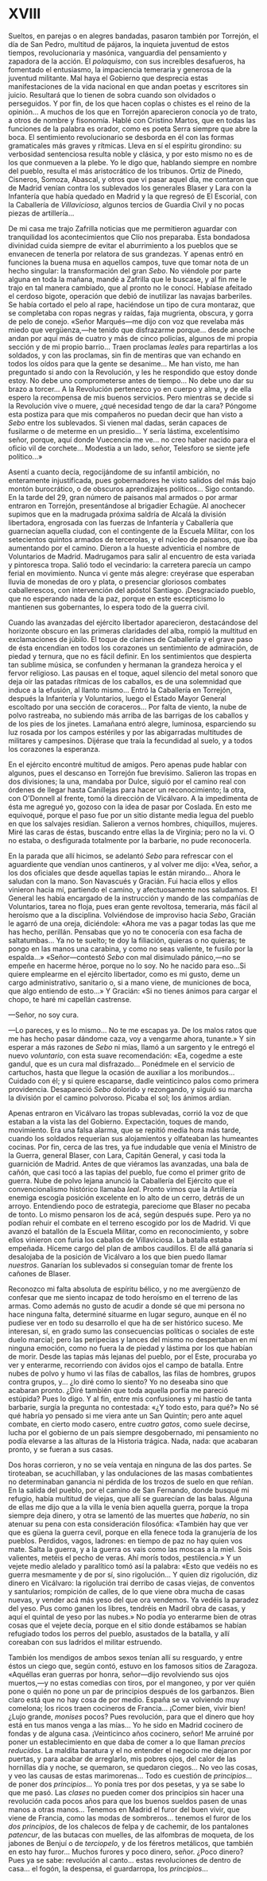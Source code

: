 # XVIII

Sueltos, en parejas o en alegres bandadas, pasaron también por Torrejón, el día
de San Pedro, multitud de pájaros, la inquieta juventud de estos tiempos,
revolucionaria y masónica, vanguardia del pensamiento y zapadora de la acción.
El *polaquismo*, con sus increíbles desafueros, ha fomentado el entusiasmo, la
impaciencia temeraria y generosa de la juventud militante. Mal haya el Gobierno
que desprecia estas manifestaciones de la vida nacional en que andan poetas
y escritores sin juicio. Resultará que lo tienen de sobra cuando son olvidados
o perseguidos. Y por fin, de los que hacen coplas o chistes es el reino de la
opinión... A muchos de los que en Torrejón aparecieron conocía yo de trato,
a otros de nombre y fisonomía. Hablé con Cristino Martos, que en todas las
funciones de la palabra es orador, como es poeta Serra siempre que abre la
boca. El sentimiento revolucionario se desborda en él con las formas
gramaticales más graves y rítmicas. Lleva en sí el espíritu girondino: su
verbosidad sentenciosa resulta noble y clásica, y por esto mismo no es de los
que conmueven a la plebe. Yo le digo que, hablando siempre en nombre del
pueblo, resulta el más aristocrático de los tribunos. Ortiz de Pinedo,
Cisneros, Somoza, Abascal, y otros que vi pasar aquel día, me contaron que de
Madrid venían contra los sublevados los generales Blaser y Lara con la
Infantería que había quedado en Madrid y la que regresó de El Escorial, con la
Caballería de *Villaviciosa*, algunos tercios de Guardia Civil y no pocas
piezas de artillería...

De mi casa me trajo Zafrilla noticias que me permitieron aguardar con
tranquilidad los acontecimientos que Clío nos preparaba. Esta bondadosa
divinidad cuida siempre de evitar el aburrimiento a los pueblos que se
envanecen de tenerla por relatora de sus grandezas. Y apenas entró en funciones
la buena musa en aquellos campos, tuve que tomar nota de un hecho singular: la
transformación del gran *Sebo*. No viéndole por parte alguna en toda la mañana,
mandé a Zafrilla que le buscase, y al fin me le trajo en tal manera cambiado,
que al pronto no le conocí. Habíase afeitado el cerdoso bigote, operación que
debió de inutilizar las navajas barberiles. Se había cortado el pelo al rape,
haciéndose un tipo de cura montaraz, que se completaba con ropas negras
y raídas, faja mugrienta, obscura, y gorra de pelo de conejo. «Señor Marqués—me
dijo con voz que revelaba más miedo que vergüenza,—he tenido que disfrazarme
porque... desde anoche andan por aquí más de cuatro y más de cinco policías,
algunos de mi propia sección y de mi propio barrio... Traen proclamas *leales*
para repartirlas a los soldados, y con las proclamas, sin fin de mentiras que
van echando en todos los oídos para que la gente se desanime... Me han visto,
me han preguntado si ando con la Revolución, y les he respondido que estoy
donde estoy. No debe uno comprometerse antes de tiempo... No debe uno dar su
brazo a torcer... A la Revolución pertenezco yo en cuerpo y alma, y de ella
espero la recompensa de mis buenos servicios. Pero mientras se decide si la
Revolución vive o muere, ¿qué necesidad tengo de dar la cara? Póngome esta
postiza para que mis compañeros no puedan decir que han visto a *Sebo* entre
los sublevados. Si vienen mal dadas, serán capaces de fusilarme o de meterme en
un presidio... Y sería lástima, excelentísimo señor, porque, aquí donde
Vuecencia me ve... no creo haber nacido para el oficio vil de corchete...
Modestia a un lado, señor, Telesforo se siente jefe político...»

Asentí a cuanto decía, regocijándome de su infantil ambición, no enteramente
injustificada, pues gobernadores he visto salidos del más bajo montón
burocrático, o de obscuros aprendizajes políticos... Sigo contando. En la tarde
del 29, gran número de paisanos mal armados o por armar entraron en Torrejón,
presentándose al brigadier Echagüe. Al anochecer supimos que en la madrugada
próxima saldría de Alcalá la división libertadora, engrosada con las fuerzas de
Infantería y Caballería que guarnecían aquella ciudad, con el contingente de la
Escuela Militar, con los setecientos quintos armados de tercerolas, y el núcleo
de paisanos, que iba aumentando por el camino. Dieron a la hueste adventicia el
nombre de Voluntarios de Madrid. Madrugamos para salir al encuentro de esta
variada y pintoresca tropa. Salió todo el vecindario: la carretera parecía un
campo ferial en movimiento. Nunca vi gente más alegre: creyérase que esperaban
lluvia de monedas de oro y plata, o presenciar gloriosos combates
caballerescos, con intervención del apóstol Santiago. ¡Desgraciado pueblo, que
no esperando nada de la paz, porque en este escepticismo lo mantienen sus
gobernantes, lo espera todo de la guerra civil.

Cuando las avanzadas del ejército libertador aparecieron, destacándose del
horizonte obscuro en las primeras claridades del alba, rompió la multitud en
exclamaciones de júbilo. El toque de clarines de Caballería y el grave paso de
ésta encendían en todos los corazones un sentimiento de admiración, de piedad
y ternura, que no es fácil definir. En los sentimientos que despierta tan
sublime música, se confunden y hermanan la grandeza heroica y el fervor
religioso. Las pausas en el toque, aquel silencio del metal sonoro que deja oír
las patadas rítmicas de los caballos, es de una solemnidad que induce a la
efusión, al llanto mismo... Entró la Caballería en Torrejón, después la
Infantería y Voluntarios, luego el Estado Mayor General escoltado por una
sección de coraceros... Por falta de viento, la nube de polvo rastreaba, no
subiendo más arriba de las barrigas de los caballos y de los pies de los
jinetes. Lamañana entró alegre, luminosa, esparciendo su luz rosada por los
campos estériles y por las abigarradas multitudes de militares y campesinos.
Dijérase que traía la fecundidad al suelo, y a todos los corazones la
esperanza.

En el ejército encontré multitud de amigos. Pero apenas pude hablar con
algunos, pues el descanso en Torrejón fue brevísimo. Salieron las tropas en dos
divisiones; la una, mandaba por Dulce, siguió por el camino real con órdenes de
llegar hasta Canillejas para hacer un reconocimiento; la otra, con O'Donnell al
frente, tomó la dirección de Vicálvaro. A la impedimenta de ésta me agregué yo,
gozoso con la idea de pasar por Coslada. En esto me equivoqué, porque el paso
fue por un sitio distante media legua del pueblo en que los salvajes residían.
Salieron a vernos hombres, chiquillos, mujeres. Miré las caras de éstas,
buscando entre ellas la de Virginia; pero no la vi. O no estaba, o desfigurada
totalmente por la barbarie, no pude reconocerla.

En la parada que allí hicimos, se adelantó *Sebo* para refrescar con el
aguardiente que vendían unos cantineros, y al volver me dijo: «Vea, señor, a
los dos oficiales que desde aquellas tapias le están mirando... Ahora le
saludan con la mano. Son Navascués y Gracián. Fui hacia ellos y ellos
vinieron hacia mí, partiendo el camino, y afectuosamente nos saludamos. El
General les había encargado de la instrucción y mando de las compañías de
Voluntarios, tarea no floja, pues eran gente revoltosa, temeraria, más fácil al
heroísmo que a la disciplina. Volviéndose de improviso hacia *Sebo*, Gracián le
agarró de una oreja, diciéndole: «Ahora me vas a pagar todas las que me has
hecho, perillán. Pensabas que yo no te conocería con esa facha de
saltatumbas... Ya no te suelto; te doy la filiación, quieras o no quieras; te
pongo en las manos una carabina, y como no seas valiente, te fusilo por la
espalda...» «Señor—contestó *Sebo* con mal disimulado pánico,—no se
empeñe en hacerme héroe, porque no lo soy. No he nacido para eso...Si
quiere emplearme en el ejército libertador, como es mi gusto, deme un cargo
administrativo, sanitario o, si a mano viene, de municiones de boca, que algo
entiendo de esto...» Y Gracián: «Si no tienes ánimos para cargar el chopo, te
haré mi capellán castrense.

—Señor, no soy cura.

—Lo pareces, y es lo mismo... No te me escapas ya. De los malos ratos que me
has hecho pasar dándome caza, voy a vengarme ahora, tunante.» Y sin esperar
a más razones de *Sebo* ni mías, llamó a un sargento y le entregó el nuevo
*voluntario*, con esta suave recomendación: «Ea, cogedme a este gandul, que es
un cura mal disfrazado... Ponédmele en el servicio de cartuchos, hasta que
llegue la ocasión de auxiliar a los moribundos... Cuidado con él; y si quiere
escaparse, dadle veinticinco palos como primera providencia. Desapareció *Sebo*
dolorido y rezongando, y siguió su marcha la división por el camino polvoroso.
Picaba el sol; los ánimos ardían.

Apenas entraron en Vicálvaro las tropas sublevadas, corrió la voz de que
estaban a la vista las del Gobierno. Expectación, toques de mando, movimiento.
Era una falsa alarma, que se repitió media hora más tarde, cuando los soldados
requerían sus alojamientos y olfateaban las humeantes cocinas. Por fin, cerca
de las tres, ya fue indudable que venía el Ministro de la Guerra, general
Blaser, con Lara, Capitán General, y casi toda la guarnición de Madrid. Antes
de que viéramos las avanzadas, una bala de cañón, que casi tocó a las tapias
del pueblo, fue como el primer grito de guerra. Nube de polvo lejana anunció la
Caballería del Ejército que el convencionalismo histórico llamaba *leal*.
Pronto vimos que la Artillería enemiga escogía posición excelente en lo alto de
un cerro, detrás de un arroyo. Entendiendo poco de estrategia, pareciome que
Blaser no pecaba de tonto. Lo mismo pensaron los de acá, según después supe.
Pero ya no podían rehuir el combate en el terreno escogido por los de Madrid.
Vi que avanzó el batallón de la Escuela Militar, como en reconocimiento,
y sobre ellos vinieron con furia los caballos de Villaviciosa. La batalla
estaba empeñada. Híceme cargo del plan de ambos caudillos. El de allá ganaría
si desalojaba de la posición de Vicálvaro a los que bien puedo llamar
*nuestros*. Ganarían los sublevados si conseguían tomar de frente los cañones
de Blaser.

Reconozco mi falta absoluta de espíritu bélico, y no me avergüenzo de confesar
que me siento incapaz de todo heroísmo en el terreno de las armas. Como además
no gusto de acudir a donde sé que mi persona no hace ninguna falta, determiné
situarme en lugar seguro, aunque en él no pudiese ver en todo su desarrollo el
que ha de ser histórico suceso. Me interesan, sí, en grado sumo las
consecuencias políticas o sociales de este duelo marcial; pero las peripecias
y lances del mismo no despertaban en mí ninguna emoción, como no fuera la de
piedad y lástima por los que habían de morir. Desde las tapias más lejanas del
pueblo, por el Este, procuraba yo ver y enterarme, recorriendo con ávidos ojos
el campo de batalla. Entre nubes de polvo y humo vi las filas de caballos, las
filas de hombres, grupos contra grupos, y... ¿lo diré como lo siento? Yo no
deseaba sino que acabaran pronto. ¿Diré también que toda aquella porfía me
pareció estúpida? Pues lo digo. Y al fin, entre mis confusiones y mi hastío de
tanta barbarie, surgía la pregunta no contestada: «¿Y todo esto, para qué?» No
sé qué habría yo pensado si me viera ante un San Quintín; pero ante aquel
combate, en cierto modo casero, entre *cuatro gatos*, como suele decirse, lucha
por el gobierno de un país siempre desgobernado, mi pensamiento no podía
elevarse a las alturas de la Historia trágica. Nada, nada: que acabaran pronto,
y se fueran a sus casas.

Dos horas corrieron, y no se veía ventaja en ninguna de las dos partes. Se
tiroteaban, se acuchillaban, y las ondulaciones de las masas combatientes no
determinaban ganancia ni pérdida de los trozos de suelo en que reñían. En la
salida del pueblo, por el camino de San Fernando, donde busqué mi refugio,
había multitud de viejas, que allí se guarecían de las balas. Alguna de ellas
me dijo que a la villa le venía bien aquella guerra, porque la tropa siempre
deja dinero, y otra se lamentó de las muertes que *habería*, no sin atenuar su
pena con esta consideración filosófica: «También hay que ver que es güena la
guerra cevil, porque en ella fenece toda la granujería de los pueblos.
Perdidos, vagos, ladrones: en tiempo de paz no hay quien vos mate. Salta la
guerra, y a la guerra os vais como las moscas a la miel. Sois valientes, metéis
el pecho de veras. Ahí morís todos, pestilencia.» Y un vejete medio alelado
y paralítico tomó así la palabra: «Esto que vedéis no es guerra mesmamente y de
por sí, sino rigolución... Y quien diz rigolución, diz dinero en Vicálvaro: la
rigolución trai derribo de casas viejas, de conventos y santularios; rompición
de calles, de lo que viene obra mucha de casas nuevas, y vender acá más yeso
del que ora vendemos. Ya vedéis la paradez del yeso. Pus como ganen los libres,
tendréis en Madril obra de casas, y aquí el quintal de yeso por las nubes.» No
podía yo enterarme bien de otras cosas que el vejete decía, porque en el sitio
donde estábamos se habían refugiado todos los perros del pueblo, asustados de
la batalla, y allí coreaban con sus ladridos el militar estruendo.

También los mendigos de ambos sexos tenían allí su resguardo, y entre éstos un
ciego que, según contó, estuvo en los famosos sitios de Zaragoza. «Aquéllas
eran guerras por honra, señor—dijo revolviendo sus ojos muertos,—y no estas
comedias con tiros, por el mangoneo, y por ver quién pone o quién no pone un
par de principios después de los garbanzos. Bien claro está que no hay cosa de
por medio. España se va volviendo muy comelona; los ricos traen cocineros de
Francia... ¡Comer bien, vivir bien! ¿Lujo grande, *monises* pocos? Pues
revolución, para que el dinero que hoy está en tus manos venga a las mías... Yo
he sido en Madrid cocinero de fondas y de alguna casa. ¡Veinticinco años
cocinero, señor! Me arruiné por poner un establecimiento en que daba de comer
a lo que llaman *precios reducidos*. La maldita baratura y el no entender el
negocio me dejaron por puertas, y para acabar de arreglarlo, mis pobres ojos,
del calor de las hornillas día y noche, se quemaron, se quedaron ciegos... No
veo las cosas, y veo las causas de estas marimorenas... Todo es cuestión de
*principios*... de poner dos *principios*... Yo ponía tres por dos pesetas,
y ya se sabe lo que me pasó. Las *clases* no pueden comer dos principios sin
hacer una revolución cada pocos años para que los buenos sueldos pasen de unas
manos a otras manos... Tenemos en Madrid el furor del buen vivir, que viene de
Francia, como las modas de sombreros... tenemos el furor de los *dos
principios*, de los chalecos de felpa y de cachemir, de los pantalones
*patencur*, de las butacas con muelles, de las alfombras de moqueta, de los
jabones de Benjuí o de *terciopelo*, y de los féretros metálicos, que también
en esto hay furor... Muchos furores y poco dinero, señor. ¿Poco dinero? Pues ya
se sabe: revolución al canto... estas revoluciones de dentro de casa... el
fogón, la despensa, el guardarropa, los *principios*...
